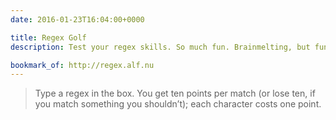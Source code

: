 ```yaml
---
date: 2016-01-23T16:04:00+0000

title: Regex Golf
description: Test your regex skills. So much fun. Brainmelting, but fun.

bookmark_of: http://regex.alf.nu
---
```


> Type a regex in the box. You get ten points per match (or lose ten, if you match something you shouldn’t); each character costs one point.
